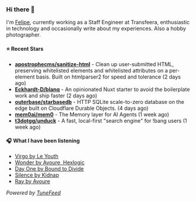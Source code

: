 ### Hi there 👋

I'm [Felipe](https://felipevm.com), currently working as a Staff Engineer at Transfeera, enthusiastic in technology and occasionally write about my experiences. Also a hobby photographer.

#### ⭐ Recent Stars
- **[apostrophecms/sanitize-html](https://github.com/apostrophecms/sanitize-html)** - Clean up user-submitted HTML, preserving whitelisted elements and whitelisted attributes on a per-element basis. Built on htmlparser2 for speed and tolerance (2 days ago)
- **[Eckhardt-D/blanq](https://github.com/Eckhardt-D/blanq)** - An opinionated Nuxt starter to avoid the boilerplate work and ship faster (2 days ago)
- **[outerbase/starbasedb](https://github.com/outerbase/starbasedb)** - HTTP SQLite scale-to-zero database on the edge built on Cloudflare Durable Objects. (4 days ago)
- **[mem0ai/mem0](https://github.com/mem0ai/mem0)** - The Memory layer for AI Agents (1 week ago)
- **[t3dotgg/unduck](https://github.com/t3dotgg/unduck)** - A fast, local-first &#34;search engine&#34; for !bang users (1 week ago)

#### 🎧 What I have been listening
- [Virgo by Le Youth](https://open.spotify.com/track/4lgEtC1W3xZSRFoJuPLmkk)
- [Wonder by Avoure, Hexlogic](https://open.spotify.com/track/13mt4biR8En1yZ0zcLNQDD)
- [Day One by Bound to Divide](https://open.spotify.com/track/0oldHR8gIENRw5l8pBuAL2)
- [Silence by Kidnap](https://open.spotify.com/track/5J54xW5p85niQOxeq7GiD5)
- [Ray by Avoure](https://open.spotify.com/track/3425OMM9bb64VMNXXldLvU)

_Powered by [TuneFeed](https://tunefeed.app?ref=github.com)_

